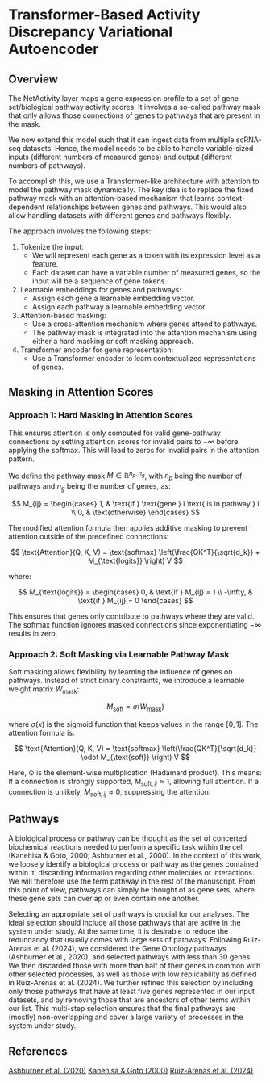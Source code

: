 # Transformer-Based Activity Discrepancy Variational Autoencoder

## Overview

The NetActivity layer maps a gene expression profile to a set of gene set/biological pathway activity scores.
It involves a so-called pathway mask that only allows those connections of genes to pathways that are present in the mask.

We now extend this model such that it can ingest data from multiple scRNA-seq datasets.
Hence, the model needs to be able to handle variable-sized inputs (different numbers of measured genes) and output (different numbers of pathways).

To accomplish this, we use a Transformer-like architecture with attention to model the pathway mask dynamically.
The key idea is to replace the fixed pathway mask with an attention-based mechanism that learns context-dependent relationships between genes and pathways.
This would also allow handling datasets with different genes and pathways flexibly.

The approach involves the following steps:

1. Tokenize the input:
    - We will represent each gene as a token with its expression level as a feature.
    - Each dataset can have a variable number of measured genes, so the input will be a sequence of gene tokens.
2. Learnable embeddings for genes and pathways:
    - Assign each gene a learnable embedding vector.
    - Assign each pathway a learnable embedding vector.
3. Attention-based masking:
    - Use a cross-attention mechanism where genes attend to pathways.
    - The pathway mask is integrated into the attention mechanism using either a hard masking or soft masking approach.
4. Transformer encoder for gene representation:
    - Use a Transformer encoder to learn contextualized representations of genes.

## Masking in Attention Scores

### Approach 1: Hard Masking in Attention Scores

This ensures attention is only computed for valid gene-pathway connections by setting attention scores for invalid pairs to $-\infty$ before applying the softmax.
This will lead to zeros for invalid pairs in the attention pattern.

We define the pathway mask $M \in \mathbb{R}^{n_p, n_g}$, with $n_p$ being the number of pathways and $n_g$ being the number of genes, as:

$$
M_{ij} =
    \begin{cases}
        1, & \text{if } \text{gene } i \text{ is in pathway } i \\
        0, & \text{otherwise}
    \end{cases}
$$

The modified attention formula then applies additive masking to prevent attention outside of the predefined connections:

$$
\text{Attention}(Q, K, V) = \text{softmax} \left(\frac{QK^T}{\sqrt{d_k}} + M_{\text{logits}} \right) V
$$

where:

$$
M_{\text{logits}} =
    \begin{cases}
        0, & \text{if } M_{ij} = 1 \\
        -\infty, & \text{if } M_{ij} = 0
\end{cases}
$$

This ensures that genes only contribute to pathways where they are valid.
The softmax function ignores masked connections since exponentiating $-\infty$ results in zero.

### Approach 2: Soft Masking via Learnable Pathway Mask

Soft masking allows flexibility by learning the influence of genes on pathways.
Instead of strict binary constraints, we introduce a learnable weight matrix $W_{\text{mask}}$:

$$
M_{\text{soft}} = \sigma(W_{\text{mask}})
$$

where $\sigma(x)$ is the sigmoid function that keeps values in the range $[0,1]$.
The attention formula is:

$$
\text{Attention}(Q, K, V) = \text{softmax} \left(\frac{QK^T}{\sqrt{d_k}} \odot M_{\text{soft}} \right) V
$$


Here, $\odot$ is the element-wise multiplication (Hadamard product).
This means:
If a connection is strongly supported, $M_{\text{soft},ij} \approx 1$, allowing full attention.
If a connection is unlikely, $M_{\text{soft},ij} \approx 0$, suppressing the attention.

## Pathways

A biological process or pathway can be thought as the set of concerted biochemical reactions
needed to perform a specific task within the cell (Kanehisa & Goto, 2000; Ashburner et al., 2000).
In the context of this work, we loosely identify a biological process or pathway as the genes contained within it, discarding information regarding other molecules or interactions.
We will therefore use the term pathway in the rest of the manuscript.
From this point of view, pathways can simply be thought of as gene sets, where these gene sets can overlap or even contain one another.

Selecting an appropriate set of pathways is crucial for our analyses.
The ideal selection should include all those pathways that are active in the system under study.
At the same time, it is desirable to reduce the redundancy that usually comes with large sets of pathways.
Following Ruiz-Arenas et al. (2024), we considered the Gene Ontology pathways (Ashburner et al., 2020), and selected pathways with less than 30 genes.
We then discarded those with more than half of their genes in common with other selected processes, as well as those with low replicability as defined in Ruiz-Arenas et al. (2024).
We further refined this selection by including only those pathways that have at least five genes represented in our input datasets, and by removing those that are ancestors of other terms within our list.
This multi-step selection ensures that the final pathways are (mostly) non-overlapping and cover a large variety of processes in the system under study.

## References

[Ashburner et al. (2020)](https://doi.org/10.1038/75556)
[Kanehisa & Goto (2000)](https://doi.org/10.1093/nar/28.1.27)
[Ruiz-Arenas et al. (2024)](https://doi.org/10.1093/nar/gkae197)
